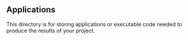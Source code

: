 ## Applications
This directory is for storing applications or executable code needed to produce the results of your project.

